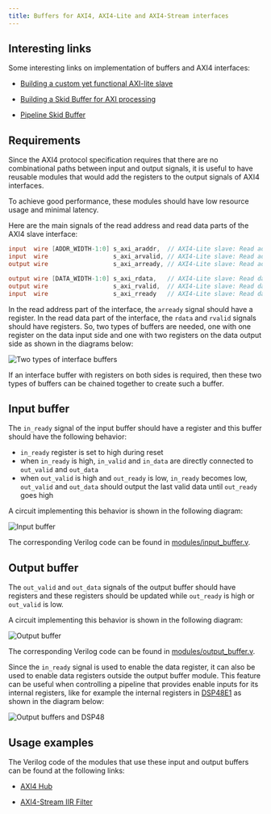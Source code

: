 ```yaml
---
title: Buffers for AXI4, AXI4-Lite and AXI4-Stream interfaces
---
```


## Interesting links

Some interesting links on implementation of buffers and AXI4 interfaces:

- [Building a custom yet functional AXI-lite slave](https://zipcpu.com/blog/2019/01/12/demoaxilite.html)

- [Building a Skid Buffer for AXI processing](https://zipcpu.com/blog/2019/05/22/skidbuffer.html)

- [Pipeline Skid Buffer](https://fpgacpu.ca/fpga/Pipeline_Skid_Buffer.html)

## Requirements

Since the AXI4 protocol specification requires that there are no combinational paths between input and output signals, it is useful to have reusable modules that would add the registers to the output signals of AXI4 interfaces.

To achieve good performance, these modules should have low resource usage and minimal latency.

Here are the main signals of the read address and read data parts of the AXI4 slave interface:

```Verilog
input  wire [ADDR_WIDTH-1:0] s_axi_araddr,  // AXI4-Lite slave: Read address
input  wire                  s_axi_arvalid, // AXI4-Lite slave: Read address valid
output wire                  s_axi_arready, // AXI4-Lite slave: Read address ready

output wire [DATA_WIDTH-1:0] s_axi_rdata,   // AXI4-Lite slave: Read data
output wire                  s_axi_rvalid,  // AXI4-Lite slave: Read data valid
input  wire                  s_axi_rready   // AXI4-Lite slave: Read data ready
```

In the read address part of the interface, the `arready` signal should have a register. In the read data part of the interface, the `rdata` and `rvalid` signals should have registers. So, two types of buffers are needed, one with one register on the data input side and one with two registers on the data output side as shown in the diagrams below:

![Two types of interface buffers](/img/interface-buffers.png)

If an interface buffer with registers on both sides is required, then these two types of buffers can be chained together to create such a buffer.

## Input buffer

The `in_ready` signal of the input buffer should have a register and this buffer should have the following behavior:

- `in_ready` register is set to high during reset
- when `in_ready` is high, `in_valid` and `in_data` are directly connected to `out_valid` and `out_data`
- when `out_valid` is high and `out_ready` is low, `in_ready` becomes low, `out_valid` and `out_data` should output the last valid data until `out_ready` goes high

A circuit implementing this behavior is shown in the following diagram:

![Input buffer](/img/input-buffer.png)

The corresponding Verilog code can be found in [modules/input_buffer.v](https://github.com/pavel-demin/red-pitaya-notes/tree/master/modules/input_buffer.v).

## Output buffer

The `out_valid` and `out_data` signals of the output buffer should have registers and these registers should be updated while `out_ready` is high or `out_valid` is low.

A circuit implementing this behavior is shown in the following diagram:

![Output buffer](/img/output-buffer.png)

The corresponding Verilog code can be found in [modules/output_buffer.v](https://github.com/pavel-demin/red-pitaya-notes/tree/master/modules/output_buffer.v).

Since the `in_ready` signal is used to enable the data register, it can also be used to enable data registers outside the output buffer module. This feature can be useful when controlling a pipeline that provides enable inputs for its internal registers, like for example the internal registers in [DSP48E1](https://docs.xilinx.com/v/u/en-US/ug479_7Series_DSP48E1) as shown in the diagram below:

![Output buffers and DSP48](/img/output-buffers-dsp48.png)

## Usage examples

The Verilog code of the modules that use these input and output buffers can be found at the following links:

- [AXI4 Hub](https://github.com/pavel-demin/red-pitaya-notes/blob/master/cores/axi_hub.v)

- [AXI4-Stream IIR Filter](https://github.com/pavel-demin/red-pitaya-notes/blob/master/cores/axis_iir_filter.v)
